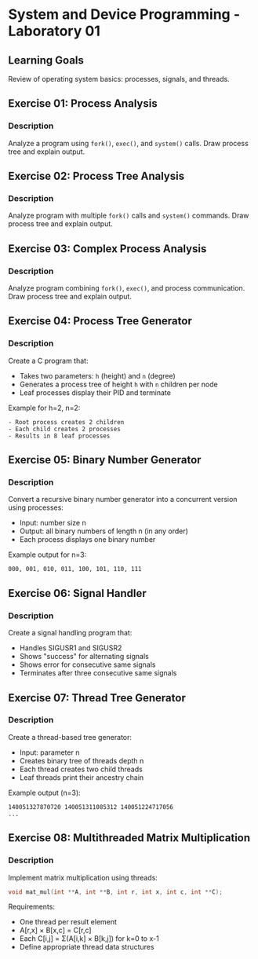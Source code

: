 # System and Device Programming - Laboratory 01

## Learning Goals
Review of operating system basics: processes, signals, and threads.

## Exercise 01: Process Analysis
### Description
Analyze a program using `fork()`, `exec()`, and `system()` calls. Draw process tree and explain output.

## Exercise 02: Process Tree Analysis
### Description
Analyze program with multiple `fork()` calls and `system()` commands. Draw process tree and explain output.

## Exercise 03: Complex Process Analysis
### Description
Analyze program combining `fork()`, `exec()`, and process communication. Draw process tree and explain output.

## Exercise 04: Process Tree Generator
### Description
Create a C program that:
- Takes two parameters: `h` (height) and `n` (degree)
- Generates a process tree of height `h` with `n` children per node
- Leaf processes display their PID and terminate

Example for h=2, n=2:
```
- Root process creates 2 children
- Each child creates 2 processes
- Results in 8 leaf processes
```


## Exercise 05: Binary Number Generator
### Description
Convert a recursive binary number generator into a concurrent version using processes:
- Input: number size n
- Output: all binary numbers of length n (in any order)
- Each process displays one binary number

Example output for n=3:
```
000, 001, 010, 011, 100, 101, 110, 111
```


## Exercise 06: Signal Handler
### Description
Create a signal handling program that:
- Handles SIGUSR1 and SIGUSR2
- Shows "success" for alternating signals
- Shows error for consecutive same signals
- Terminates after three consecutive same signals

## Exercise 07: Thread Tree Generator
### Description
Create a thread-based tree generator:
- Input: parameter n
- Creates binary tree of threads depth n
- Each thread creates two child threads
- Leaf threads print their ancestry chain

Example output (n=3):
```
140051327870720 140051311085312 140051224717056
...
```


## Exercise 08: Multithreaded Matrix Multiplication
### Description
Implement matrix multiplication using threads:
```c++
void mat_mul(int **A, int **B, int r, int x, int c, int **C);
```


Requirements:
- One thread per result element
- A[r,x] × B[x,c] = C[r,c]
- Each C[i,j] = Σ(A[i,k] × B[k,j]) for k=0 to x-1
- Define appropriate thread data structures